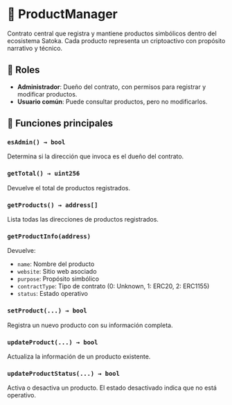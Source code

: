 # 🧱 ProductManager

Contrato central que registra y mantiene productos simbólicos dentro del ecosistema Satoka. Cada producto representa un criptoactivo con propósito narrativo y técnico.

## 🔐 Roles

- **Administrador**: Dueño del contrato, con permisos para registrar y modificar productos.
- **Usuario común**: Puede consultar productos, pero no modificarlos.

## 🧩 Funciones principales

### `esAdmin() → bool`
Determina si la dirección que invoca es el dueño del contrato.

### `getTotal() → uint256`
Devuelve el total de productos registrados.

### `getProducts() → address[]`
Lista todas las direcciones de productos registrados.

### `getProductInfo(address)`
Devuelve:
- `name`: Nombre del producto
- `website`: Sitio web asociado
- `purpose`: Propósito simbólico
- `contractType`: Tipo de contrato (0: Unknown, 1: ERC20, 2: ERC1155)
- `status`: Estado operativo

### `setProduct(...) → bool`
Registra un nuevo producto con su información completa.

### `updateProduct(...) → bool`
Actualiza la información de un producto existente.

### `updateProductStatus(...) → bool`
Activa o desactiva un producto. El estado desactivado indica que no está operativo.

